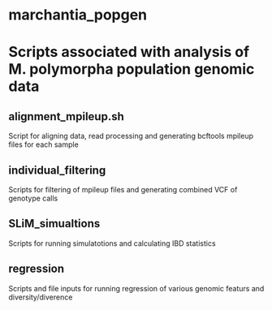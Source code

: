 # marchantia_popgen
# Scripts associated with analysis of M. polymorpha population genomic data

## alignment_mpileup.sh
Script for aligning data, read processing and generating bcftools mpileup files for each sample

## individual_filtering
Scripts for filtering of mpileup files and generating combined VCF of genotype calls

## SLiM_simualtions
Scripts for running simulatotions and calculating IBD statistics

## regression
Scripts and file inputs for running regression of various genomic featurs and diversity/diverence
